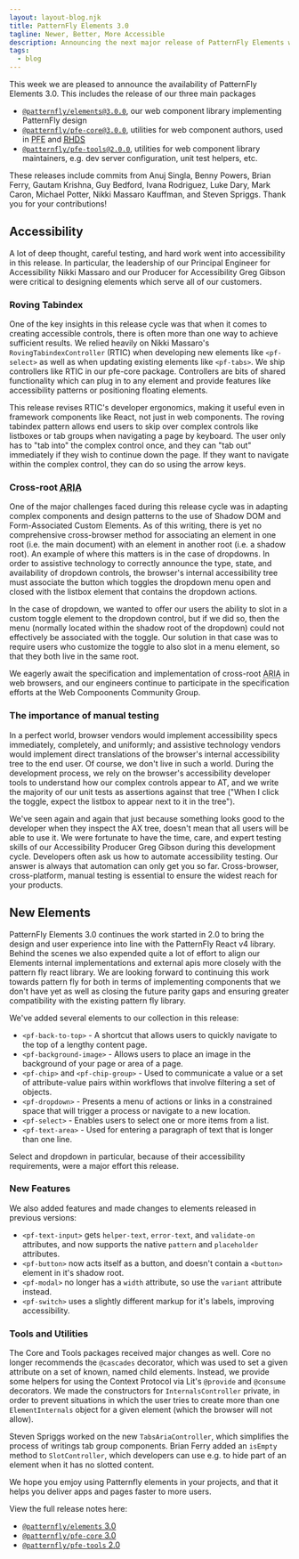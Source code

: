 ```yaml
---
layout: layout-blog.njk
title: PatternFly Elements 3.0
tagline: Newer, Better, More Accessible
description: Announcing the next major release of PatternFly Elements with more components and better accessibility.
tags:
  - blog
---
```


This week we are pleased to announce the availability of PatternFly Elements 3.0. This includes the release of our three main packages

- [`@patternfly/elements@3.0.0`][pfe3], our web component library implementing PatternFly design
- [`@patternfly/pfe-core@3.0.0`][core3], utilities for web component authors,
    used in <abbr title="PatternFly Elements">PFE</abbr> and [<abbr title="Red Hat Design System">RHDS</abbr>][rhds]
- [`@patternfly/pfe-tools@2.0.0`][tools2], utilities for web component library maintainers,
    e.g. dev server configuration, unit test helpers, etc.

These releases include commits from Anuj Singla, Benny Powers, Brian Ferry, Gautam Krishna, Guy Bedford, Ivana Rodriguez, Luke Dary, Mark Caron, Michael Potter, Nikki Massaro Kauffman, and Steven Spriggs. Thank you for your contributions!

## Accessibility

A lot of deep thought, careful testing, and hard work went into accessibility in this release. In particular, the leadership of our Principal Engineer for Accessibility Nikki Massaro and our Producer for Accessibility Greg Gibson were critical to designing elements which serve all of our customers.

### Roving Tabindex

One of the key insights in this release cycle was that when it comes to creating accessible controls, there is often more than one way to achieve sufficient results. We relied heavily on Nikki Massaro's `RovingTabindexController` (<abbr>RTIC</abbr>) when developing new elements like `<pf-select>` as well as when updating existing elements like `<pf-tabs>`. We ship controllers like RTIC in our pfe-core package. Controllers are bits of shared functionality which can plug in to any element and provide features like accessibility patterns or positioning floating elements.

This release revises <abbr>RTIC</abbr>'s developer ergonomics, making it useful even in framework components like React, not just in web components. The roving tabindex pattern allows end users to skip over complex controls like listboxes or tab groups when navigating a page by keyboard. The user only has to "tab into" the complex control once, and they can "tab out" immediately if they wish to continue down the page. If they want to navigate within the complex control, they can do so using the arrow keys.

### Cross-root <abbr title="Accessible Rich Internet Applications">ARIA</abbr>

One of the major challenges faced during this release cycle was in adapting complex components and design patterns to the use of Shadow DOM and Form-Associated Custom Elements. As of this writing, there is yet no comprehensive cross-browser method for associating an element in one root (i.e. the main document) with an element in another root (i.e. a shadow root). An example of where this matters is in the case of dropdowns. In order to assistive technology to correctly announce the type, state, and availability of dropdown controls, the browser's internal accessibility tree must associate the button which toggles the dropdown menu open and closed with the listbox element that contains the dropdown actions.

In the case of dropdown, we wanted to offer our users the ability to slot in a custom toggle element to the dropdown control, but if we did so, then the menu (normally located within the shadow root of the dropdown) could not effectively be associated with the toggle. Our solution in that case was to require users who customize the toggle to also slot in a menu element, so that they both live in the same root.

We eagerly await the specification and implementation of cross-root <abbr title="Accessible Rich Internet Applications">ARIA</abbr> in web browsers, and our engineers continue to participate in the specification efforts at the Web Compoonents Community Group.

### The importance of manual testing

In a perfect world, browser vendors would implement accessibility specs immediately, completely, and uniformly; and assistive technology vendors would implement direct translations of the browser's internal accessibility tree to the end user. Of course, we don't live in such a world. During the development process, we rely on the browser's accessibility developer tools to understand how our complex controls appear to <abbr>AT</abbr>, and we write the majority of our unit tests as assertions against that tree ("When I click the toggle, expect the listbox to appear next to it in the tree").

We've seen again and again that just because something looks good to the developer when they inspect the AX tree, doesn't mean that all users will be able to use it. We were fortunate to have the time, care, and expert testing skills of our Accessibility Producer Greg Gibson during this development cycle. Developers often ask us how to automate accessibility testing. Our answer is always that automation can only get you so far. Cross-browser, cross-platform, manual testing is essential to ensure the widest reach for your products.

## New Elements

PatternFly Elements 3.0 continues the work started in 2.0 to bring the design and user experience into line with the PatternFly React v4 library. Behind the scenes we also expended quite a lot of effort to align our Elements internal implementations and external apis more closely with the pattern fly react library. We are looking forward to continuing this work towards pattern fly for both in terms of implementing components that we don't have yet as well as closing the future parity gaps and ensuring greater compatibility with the existing pattern fly library.

We've added several elements to our collection in this release:

- `<pf-back-to-top>` - A shortcut that allows users to quickly navigate to the top of a lengthy content page.
- `<pf-background-image>` - Allows users to place an image in the background of your page or area of a page.
- `<pf-chip>` and `<pf-chip-group>` - Used to communicate a value or a set of attribute-value pairs within workflows that involve filtering a set of objects.
- `<pf-dropdown>` - Presents a menu of actions or links in a constrained space that will trigger a process or navigate to a new location.
- `<pf-select>` - Enables users to select one or more items from a list.
- `<pf-text-area>` - Used for entering a paragraph of text that is longer than one line.

Select and dropdown in particular, because of their accessibility requirements, were a major effort this release.

### New Features

We also added features and made changes to elements released in previous versions:
- `<pf-text-input>` gets `helper-text`, `error-text`, and `validate-on` attributes, and now supports the native `pattern` and `placeholder` attributes.
- `<pf-button>` now acts itself as a button, and doesn't contain a `<button>` element in it's shadow root.
- `<pf-modal>` no longer has a `width` attribute, so use the `variant` attribute instead.
- `<pf-switch>` uses a slightly different markup for it's labels, improving accessibility.

### Tools and Utilities
The Core and Tools packages received major changes as well. Core no longer recommends the `@cascades` decorator, which was used to set a given attribute on a set of known, named child elements. Instead, we provide some helpers for using the Context Protocol via Lit's `@provide` and `@consume` decorators. We made the constructors for `InternalsController` private, in order to prevent situations in which the user tries to create more than one `ElementInternals` object for a given element (which the browser will not allow).

Steven Spriggs worked on the new `TabsAriaController`, which simplifies the process of writings tab group components. Brian Ferry added an `isEmpty` method to `SlotController`, which developers can use e.g. to hide part of an element when it has no slotted content.

We hope you emjoy using Patternfly elements in your projects, and that it helps you deliver apps and pages faster to more users.

View the full release notes here:
 - [`@patternfly/elements` 3.0][pfe-release]
 - [`@patternfly/pfe-core` 3.0][core-release]
 - [`@patternfly/pfe-tools` 2.0][tools-release]

[pfe3]: https://www.npmjs.com/package/@patternfly/elements/v/3.0.0
[core3]: https://www.npmjs.com/package/@patternfly/pfe-core/v/3.0.0
[tools2]: https://www.npmjs.com/package/@patternfly/pfe-tools/v/2.0.0
[rhds]: https://ux.redhat.com
[pfe-release]: https://github.com/patternfly/patternfly-elements/releases/tag/%40patternfly%2Felements%403.0.0
[core-release]: https://github.com/patternfly/patternfly-elements/releases/tag/%40patternfly%2Fpfe-core%403.0.0
[tools-release]: https://github.com/patternfly/patternfly-elements/releases/tag/%40patternfly%2Fpfe-tools%402.0.0
